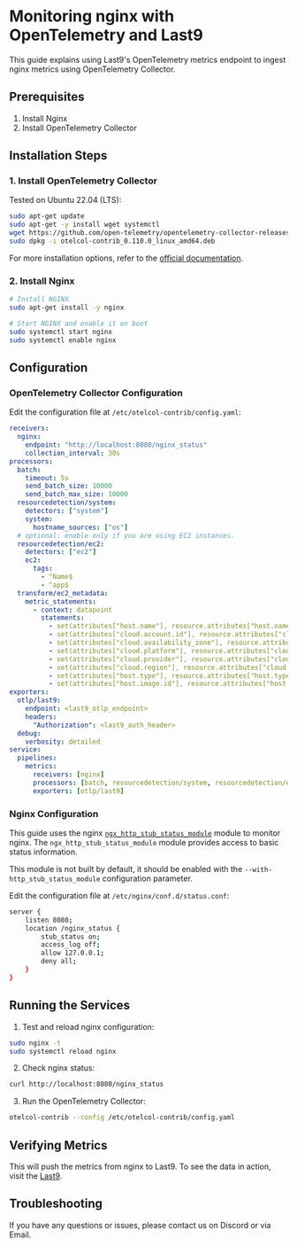 # Monitoring nginx with OpenTelemetry and Last9

This guide explains using Last9's OpenTelemetry metrics endpoint to ingest nginx metrics using OpenTelemetry Collector.

## Prerequisites

1. Install Nginx
2. Install OpenTelemetry Collector

## Installation Steps

### 1. Install OpenTelemetry Collector

Tested on Ubuntu 22.04 (LTS):

```bash
sudo apt-get update
sudo apt-get -y install wget systemctl
wget https://github.com/open-telemetry/opentelemetry-collector-releases/releases/download/v0.110.0/otelcol-contrib_0.110.0_linux_amd64.deb
sudo dpkg -i otelcol-contrib_0.110.0_linux_amd64.deb
```

For more installation options, refer to the [official documentation](https://opentelemetry.io/docs/collector/installation/).

### 2. Install Nginx

```bash
# Install NGINX
sudo apt-get install -y nginx

# Start NGINX and enable it on boot
sudo systemctl start nginx
sudo systemctl enable nginx
```

## Configuration

### OpenTelemetry Collector Configuration

Edit the configuration file at `/etc/otelcol-contrib/config.yaml`:

```yaml
receivers:
  nginx:
    endpoint: "http://localhost:8080/nginx_status"
    collection_interval: 30s
processors:
  batch:
    timeout: 5s
    send_batch_size: 10000
    send_batch_max_size: 10000
  resourcedetection/system:
    detectors: ["system"]
    system:
      hostname_sources: ["os"]
  # optional: enable only if you are using EC2 instances.
  resourcedetection/ec2:
    detectors: ["ec2"]
    ec2:
      tags:
        - ^Name$
        - ^app$
  transform/ec2_metadata:
    metric_statements:
      - context: datapoint
        statements:
          - set(attributes["host.name"], resource.attributes["host.name"])
          - set(attributes["cloud.account.id"], resource.attributes["cloud.account.id"])
          - set(attributes["cloud.availability_zone"], resource.attributes["cloud.availability_zone"])
          - set(attributes["cloud.platform"], resource.attributes["cloud.platform"])
          - set(attributes["cloud.provider"], resource.attributes["cloud.provider"])
          - set(attributes["cloud.region"], resource.attributes["cloud.region"])
          - set(attributes["host.type"], resource.attributes["host.type"])
          - set(attributes["host.image.id"], resource.attributes["host.image.id"])
exporters:
  otlp/last9:
    endpoint: <last9_otlp_endpoint>
    headers:
      "Authorization": <last9_auth_header>
  debug:
    verbosity: detailed
service:
  pipelines:
    metrics:
      receivers: [nginx]
      processors: [batch, resourcedetection/system, resourcedetection/ec2, transform/ec2_metadata]
      exporters: [otlp/last9]
```

### Nginx Configuration

This guide uses the nginx [`ngx_http_stub_status_module`](https://nginx.org/en/docs/http/ngx_http_stub_status_module.html) module to monitor nginx. 
The `ngx_http_stub_status_module` module provides access to basic status information.

This module is not built by default, it should be enabled with the `--with-http_stub_status_module` configuration parameter.

Edit the configuration file at `/etc/nginx/conf.d/status.conf`:

```bash
server {
    listen 8080;
    location /nginx_status {
        stub_status on;
        access_log off;
        allow 127.0.0.1;
        deny all;
    }
}
```

## Running the Services

1. Test and reload nginx configuration:

```bash
sudo nginx -t
sudo systemctl reload nginx
```

2. Check nginx status:

```bash
curl http://localhost:8080/nginx_status
```

3. Run the OpenTelemetry Collector:

```bash
otelcol-contrib --config /etc/otelcol-contrib/config.yaml
```

## Verifying Metrics

This will push the metrics from nginx to Last9. To see the data in action, visit the [Last9](https://app.last9.io/).

## Troubleshooting

If you have any questions or issues, please contact us on Discord or via Email.
